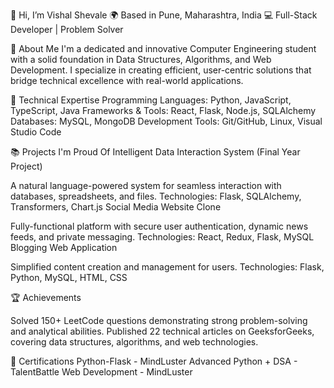 👋 Hi, I’m Vishal Shevale
🌍 Based in Pune, Maharashtra, India
💻 Full-Stack Developer | Problem Solver

🚀 About Me
I'm a dedicated and innovative Computer Engineering student with a solid foundation in Data Structures, Algorithms, and Web Development. I specialize in creating efficient, user-centric solutions that bridge technical excellence with real-world applications.

💼 Technical Expertise
Programming Languages: Python, JavaScript, TypeScript, Java
Frameworks & Tools: React, Flask, Node.js, SQLAlchemy
Databases: MySQL, MongoDB
Development Tools: Git/GitHub, Linux, Visual Studio Code

📚 Projects I'm Proud Of
Intelligent Data Interaction System (Final Year Project)

A natural language-powered system for seamless interaction with databases, spreadsheets, and files.
Technologies: Flask, SQLAlchemy, Transformers, Chart.js
Social Media Website Clone

Fully-functional platform with secure user authentication, dynamic news feeds, and private messaging.
Technologies: React, Redux, Flask, MySQL
Blogging Web Application

Simplified content creation and management for users.
Technologies: Flask, Python, MySQL, HTML, CSS

🏆 Achievements

Solved 150+ LeetCode questions demonstrating strong problem-solving and analytical abilities.
Published 22 technical articles on GeeksforGeeks, covering data structures, algorithms, and web technologies.

📜 Certifications
Python-Flask - MindLuster
Advanced Python + DSA - TalentBattle
Web Development - MindLuster


